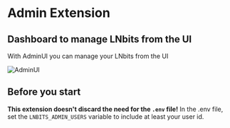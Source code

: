 # Admin Extension

## Dashboard to manage LNbits from the UI

With AdminUI you can manage your LNbits from the UI

![AdminUI](https://i.imgur.com/BIyLkyG.png)

## Before you start

**This extension doesn't discard the need for the `.env` file!**
In the .env file, set the `LNBITS_ADMIN_USERS` variable to include at least your user id.
